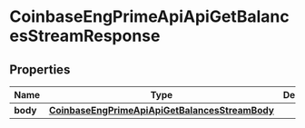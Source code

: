 
# CoinbaseEngPrimeApiApiGetBalancesStreamResponse

## Properties
Name | Type | Description | Notes
------------ | ------------- | ------------- | -------------
**body** | [**CoinbaseEngPrimeApiApiGetBalancesStreamBody**](CoinbaseEngPrimeApiApiGetBalancesStreamBody.md) |  |  [optional]



